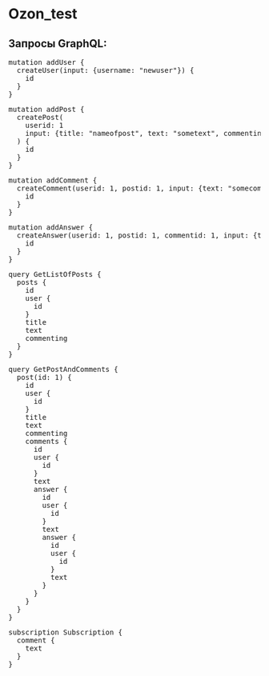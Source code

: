 # Ozon_test

<h2>Запросы GraphQL:</h2>
<pre>
mutation addUser {
  createUser(input: {username: "newuser"}) {
    id
  }
}
</pre>
<pre>
mutation addPost {
  createPost(
    userid: 1
    input: {title: "nameofpost", text: "sometext", commenting: true}
  ) {
    id
  }
}
</pre>
<pre>
mutation addComment {
  createComment(userid: 1, postid: 1, input: {text: "somecomment"}) {
    id
  }
}
</pre>
<pre>
mutation addAnswer {
  createAnswer(userid: 1, postid: 1, commentid: 1, input: {text: "answer"}) {
    id
  }
}
</pre>
<pre>
query GetListOfPosts {
  posts {
    id
    user {
      id
    }
    title
    text
    commenting
  }
}
</pre>
<pre>
query GetPostAndComments {
  post(id: 1) {
    id
    user {
      id
    }
    title
    text
    commenting
    comments {
      id
      user {
        id
      }
      text
      answer {
        id
        user {
          id
        }
        text
        answer {
          id
          user {
            id
          }
          text
        }
      }
    }
  }
}
</pre>
<pre>
subscription Subscription {
  comment {
    text
  }
}
</pre>
